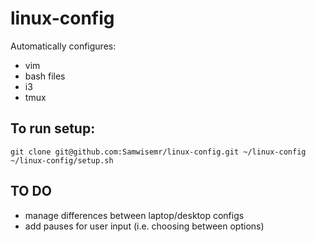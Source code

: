 # linux-config
Automatically configures:
- vim
- bash files
- i3
- tmux

## To run setup:
```
git clone git@github.com:Samwisemr/linux-config.git ~/linux-config
~/linux-config/setup.sh
```

## TO DO
- manage differences between laptop/desktop configs
- add pauses for user input (i.e. choosing between options)
